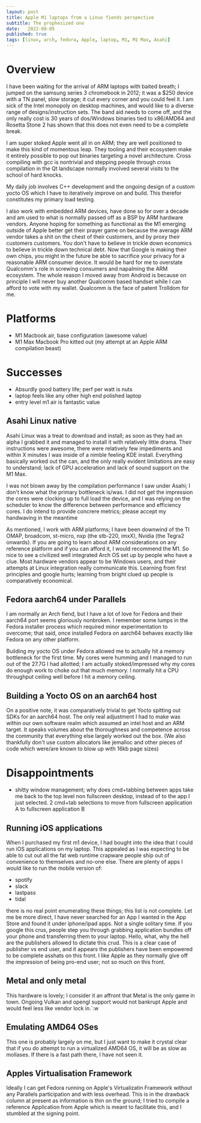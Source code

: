 ```yaml
---
layout: post
title: Apple M1 laptops from a Linux fiends perspective
subtitle: The prophesized one
date:   2022-08-05
published: true
tags: [linux, arch, fedora, Apple, laptop, M1, M1 Max, Asahi]
---
```


# Overview

I have been waiting for the arrival of ARM laptops with baited breath; I jumped on the samsung series 3 chromebook in 2012; it was a $250 device with a TN panel, slow storage; it cut every corner and you could feel it. I am sick of the Intel monopoly on desktop machines, and would like to a diverse range of designs/instruction sets. The band aid needs to come off, and the only really cost is 30 years of dos/Windows binaries tied to x86/AMD64 and Rosetta Stone 2 has shown that this does not even need to be a complete break.

I am super stoked Apple went all in on ARM; they are well positioned to make this kind of momentous leap. They tooling and their ecosystem make it entirely possible to pop out binaries targeting a novel architecture. Cross compiling with gcc is nontrivial and stepping people through cross compilation in the Qt landscape normally involved several visits to the school of hard knocks.

My daily job involves C++ development and the ongoing design of a custom yocto OS which I have to iteratively improve on and build. This therefor constitutes my primary load testing.

I also work with embedded ARM devices, have done so for over a decade and am used to what is normally passed off as a BSP by ARM hardware vendors. Anyone hoping for something as functional as the M1 emerging outside of Apple better get their prayer game on because the average ARM vendor takes a shit on the chest of their customers, and by proxy their customers customers. You don't have to believe in trickle down economics to believe in trickle down technical debt. Now that Google is making their own chips, you might in the future be able to sacrifice your privacy for a reasonable ARM consumer device. It would be hard for me to overstate Qualcomm's role in screwing consumers and napalming the ARM ecosystem. The whole reason I moved away from Android is because on principle I will never buy another Qualcomm based handset while I can afford to vote with my wallet. Qualcomm is the face of patent Trolldom for me.

# Platforms

* M1 Macbook air, base configuration (awesome value)
* M1 Max Macbook Pro kitted out (my attempt at an Apple ARM compilation beast)

# Successes

* Absurdly good battery life; perf per watt is nuts
* laptop feels like any other high end polished laptop
* entry level m1 air is fantastic value

## Asahi Linux native

Asahi Linux was a treat to download and install; as soon as they had an alpha I grabbed it and managed to install it with relatively little drama. Their instructions were awesome, there were relatively few impediments and within X minutes I was inside of a nimble feeling KDE install. Everything basically worked out the can, and the only really evident limitations are easy to understand; lack of GPU acceleration and lack of sound support on the M1 Max.

I was not blown away by the compilation performance I saw under Asahi; I don't know what the primary bottleneck is/was. I did not get the impression the cores were clocking up to full load the device, and I was relying on the scheduler to know the difference between performance and efficiency cores. I do intend to provide concrere metrics; please accept my handwaving in the meantime

As mentioned, I work with ARM platforms; I have been downwind of the TI OMAP, broadcom, st-micro, nxp (the stb-220, imxX), Nvidia (the Tegra2 onwards). If you are going to learn about ARM considerations on any reference platform and if you can afford it, I would recommend the M1. So nice to see a civilized well integrated Arch OS set up by people who have a clue. Most hardware vendors appear to be Windows users, and their attempts at Linux integration really communicate this. Learning from first principles and google hurts; learning from bright clued up people is comparatively economical.

## Fedora aarch64 under Parallels

I am normally an Arch fiend, but I have a lot of love for Fedora and their aarch64 port seems gloriously nonbroken. I remember some lumps in the Fedora installer process which required minor experimentation to overcome; that said, once installed Fedora on aarch64 behaves exactly like Fedora on any other platform.

Building my yocto OS under Fedora allowed me to actually hit a memory bottleneck for the first time. My cores were humming and I managed to run out of the 27.7G I had allotted; I am actually stoked/impressed why my cores do enough work to choke out that much memory. I normally hit a CPU throughput ceiling well before I hit a memory ceiling. 

## Building a Yocto OS on an aarch64 host

On a positive note, it was comparatively trivial to get Yocto spitting out SDKs for an aarch64 host. The only real adjustment I had to make was within our own software realm which assumed an intel host and an ARM target. It speaks volumes about the thoroughness and competence across the community that everything else largely worked out the box. (We also thankfully don't use custom allocators like jemalloc and other pieces of code which were/are known to blow up with 16kb page sizes)

# Disappointments

* shitty window management; why does cmd+tabbing between apps take me back to the top level non fullscreen desktop, instead of to the app I just selected. 2 cmd+tab selections to move from fullscreen application A to fullscreen application B

## Running iOS applications

When I purchased my first m1 device, I had bought into the idea that I could run iOS applications on my laptop. This appealed as I was expecting to be able to cut out all the fat web runtime crapware people ship out of convenience to themselves and no-one else. There are plenty of apps I would like to run the mobile version of:

* spotify
* slack
* lastpass
* tidal

there is no real point enumerating these things; this list is not complete. Let me be more direct, I have never searched for an App I wanted in the App Store and found it under iphone/ipad apps. Not a single solitary time. If you google this crus, people step you through grabbing application bundles off your phone and transferring them to your laptop. Hello, what, why the hell are the publishers allowed to dictate this crud. This is a clear case of publisher vs end user, and it appears the publishers have been empowered to be complete asshats on this front. I like Apple as they normally give off the impression of being pro-end user; not so much on this front.

## Metal and only metal

This hardware is lovely; I consider it an affront that Metal is the only game in town. Ongoing Vulkan and opengl support would not bankrupt Apple and would feel less like vendor lock in.`:w

## Emulating AMD64 OSes

This one is probably largely on me, but I just want to make it crystal clear that if you do attempt to run a virtualized AMD64 OS, it will be as slow as mollases. If there is a fast path there, I have not seen it.

## Apples Virtualisation Framework

Ideally I can get Fedora running on Apple's Virtualizatin Framework without any Parallels participation and with less overhead. This is in the drawback column at present as information is thin on the ground; I tried to compile a reference Application from Apple which is meant to facilitate this, and I stumbled at the signing point.
